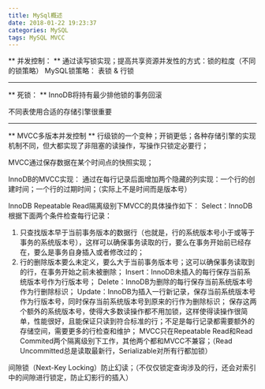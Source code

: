```yaml
---
title: MySql概述
date: 2018-01-22 19:23:37
categories: MySQL
tags: MySQL MVCC
---
```


** 并发控制： **
通过读写锁实现；提高共享资源并发性的方式：锁的粒度（不同的锁策略）
MySQL锁策略：
表锁 & 行锁

--------------------------------------------------------------------------------

** 死锁： ** 
InnoDB将持有最少排他锁的事务回滚

不同表使用合适的存储引擎很重要

--------------------------------------------------------------------------------

** MVCC多版本并发控制 ** 
行级锁的一个变种；开销更低；各种存储引擎的实现机制不同，但大都实现了非阻塞的读操作，写操作只锁定必要行；

MVCC通过保存数据在某个时间点的快照实现；

InnoDB的MVCC实现：
通过在每行记录后面增加两个隐藏的列实现：一个行的创建时间；一个行的过期时间；（实际上不是时间而是版本号）

InnoDB Repeatable Read隔离级别下MVCC的具体操作如下：
Select：InnoDB根据下面两个条件检查每行记录：
  1. 只查找版本早于当前事务版本的数据行（也就是，行的系统版本号小于或等于事务的系统版本号），这样可以确保事务读取的行，要么在事务开始前已经存在，要么是事务自身插入或者修改过的；
  2. 行的删除版本要么未定义，要么大于当前事务版本号；这可以确保事务读取到的行，在事务开始之前未被删除；
Insert：InnoDB未插入的每行保存当前系统版本号作为行版本号；
Delete：InnoDB为删除的每行保存当前系统版本号作为行删除标识；
Update：InnoDB为插入一行新记录，保存当前系统版本号作为行版本号，同时保存当前系统版本号到原来的行作为删除标识；
保存这两个额外的系统版本号，使得大多数读操作都不用加锁，这样使得读操作很简单，性能很好，且能保证只读到符合标准的行；不足是每行记录都需要额外的存储空间，需要更多的行检查和维护；
MVCC只在Repeatable Read和Read Commited两个隔离级别下工作，其他两个都和MVCC不兼容；（Read Uncommitted总是读取最新行，Serializable对所有行都加锁）

间隙锁（Next-Key Locking）防止幻读；（不仅仅锁定查询涉及的行，还会对索引中的间隙进行锁定，防止幻影行的插入）